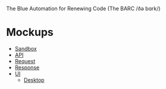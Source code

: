The Blue Automation for Renewing Code (The BARC‏ /ðə bɑrk/)

Mockups
=======

- [Sandbox](https://github.com/BlueHuskyStudios/The-BARC/blob/Mockup/sandbox-structure-idea.md)
- [API](https://github.com/BlueHuskyStudios/The-BARC/blob/Mockup/java-api-idea.java)
- [Request](https://github.com/BlueHuskyStudios/The-BARC/blob/Mockup/update-request-idea.json)
- [Response](https://github.com/BlueHuskyStudios/The-BARC/blob/Mockup/update-response-idea.json)
- [UI](https://github.com/BlueHuskyStudios/The-BARC/blob/Mockup/UI/)
  - [Desktop](https://github.com/BlueHuskyStudios/The-BARC/blob/Mockup/UI/Desktop.svg)
